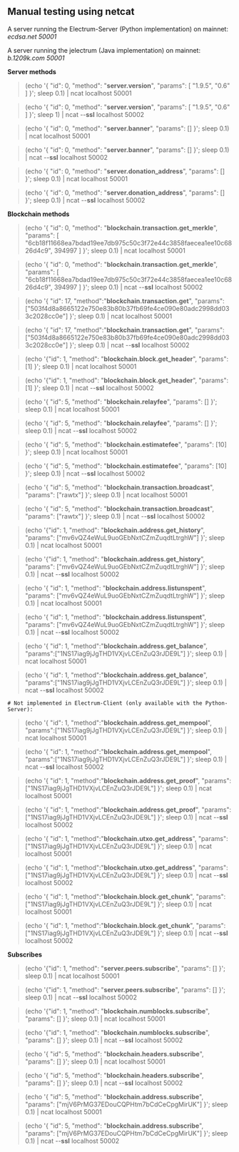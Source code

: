 Manual testing using netcat
-----------------------

A server running the Electrum-Server (Python implementation) on mainnet: *ecdsa.net 50001*

A server running the jelectrum (Java implementation) on mainnet: *b.1209k.com 50001*



**Server methods**

> (echo '{ "id": 0, "method": "**server.version**", "params": [ "1.9.5", "0.6" ] }'; sleep 0.1) | ncat localhost 50001

> (echo '{ "id": 0, "method": "**server.version**", "params": [ "1.9.5", "0.6" ] }'; sleep 1) | ncat --**ssl** localhost 50002

> (echo '{ "id": 0, "method": "**server.banner**", "params": [] }'; sleep 0.1) | ncat localhost 50001

> (echo '{ "id": 0, "method": "**server.banner**", "params": [] }'; sleep 0.1) | ncat --**ssl** localhost 50002

> (echo '{ "id": 0, "method": "**server.donation_address**", "params": [] }'; sleep 0.1) | ncat localhost 50001

> (echo '{ "id": 0, "method": "**server.donation_address**", "params": [] }'; sleep 0.1) | ncat --**ssl** localhost 50002

**Blockchain methods**

> (echo '{ "id": 0, "method": "**blockchain.transaction.get_merkle**", "params": [ "6cb18f11668ea7bdad19ee7db975c50c3f72e44c3858faecea1ee10c6826d4c9", 394997 ] }'; sleep 0.1) | ncat localhost 50001

> (echo '{ "id": 0, "method": "**blockchain.transaction.get_merkle**", "params": [ "6cb18f11668ea7bdad19ee7db975c50c3f72e44c3858faecea1ee10c6826d4c9", 394997 ] }'; sleep 0.1) | ncat --**ssl** localhost 50002

> (echo '{ "id": 17, "method":"**blockchain.transaction.get**", "params": ["503f4d8a8665122e750e83b80b37fb69fe4ce090e80adc2998dd033c2028cc0e"] }'; sleep 0.1) | ncat localhost 50001

> (echo '{ "id": 17, "method":"**blockchain.transaction.get**", "params": ["503f4d8a8665122e750e83b80b37fb69fe4ce090e80adc2998dd033c2028cc0e"] }'; sleep 0.1) | ncat --**ssl** localhost 50002


> (echo '{"id": 1, "method": "**blockchain.block.get_header**", "params": [1] }'; sleep 0.1) | ncat localhost 50001

> (echo '{"id": 1, "method": "**blockchain.block.get_header**", "params": [1] }'; sleep 0.1) | ncat --**ssl** localhost 50002

> (echo '{ "id": 5, "method": "**blockchain.relayfee**", "params": [] }'; sleep 0.1) | ncat localhost 50001

> (echo '{ "id": 5, "method": "**blockchain.relayfee**", "params": [] }'; sleep 0.1) | ncat --**ssl** localhost 50002

> (echo '{ "id": 5, "method": "**blockchain.estimatefee**", "params": [10] }'; sleep 0.1) | ncat localhost 50001

> (echo '{ "id": 5, "method": "**blockchain.estimatefee**", "params": [10] }'; sleep 0.1) | ncat --**ssl** localhost 50002

> (echo '{ "id": 5, "method": "**blockchain.transaction.broadcast**", "params": ["rawtx"] }'; sleep 0.1) | ncat localhost 50001

> (echo '{ "id": 5, "method": "**blockchain.transaction.broadcast**", "params": ["rawtx"] }'; sleep 0.1) | ncat --**ssl** localhost 50002

> (echo '{"id": 1, "method": "**blockchain.address.get_history**", "params": ["mv6vQZ4eWuL9uoGEbNxtCZmZuqdtLtrghW"] }'; sleep 0.1) | ncat localhost 50001

> (echo '{"id": 1, "method": "**blockchain.address.get_history**", "params": ["mv6vQZ4eWuL9uoGEbNxtCZmZuqdtLtrghW"] }'; sleep 0.1) | ncat --**ssl** localhost 50002

> (echo '{ "id": 1, "method": "**blockchain.address.listunspent**", "params": ["mv6vQZ4eWuL9uoGEbNxtCZmZuqdtLtrghW"] }'; sleep 0.1) | ncat localhost 50001

> (echo '{ "id": 1, "method": "**blockchain.address.listunspent**", "params": ["mv6vQZ4eWuL9uoGEbNxtCZmZuqdtLtrghW"] }'; sleep 0.1) | ncat --**ssl** localhost 50002

> (echo '{ "id": 1, "method":"**blockchain.address.get_balance**", "params":["1NS17iag9jJgTHD1VXjvLCEnZuQ3rJDE9L"] }'; sleep 0.1) | ncat localhost 50001

> (echo '{ "id": 1, "method":"**blockchain.address.get_balance**", "params":["1NS17iag9jJgTHD1VXjvLCEnZuQ3rJDE9L"] }'; sleep 0.1) | ncat --**ssl** localhost 50002

    # Not implemented in Electrum-Client (only available with the Python-Server):
    
> (echo '{ "id": 1, "method":"**blockchain.address.get_mempool**", "params":["1NS17iag9jJgTHD1VXjvLCEnZuQ3rJDE9L"] }'; sleep 0.1) | ncat localhost 50001

> (echo '{ "id": 1, "method":"**blockchain.address.get_mempool**", "params":["1NS17iag9jJgTHD1VXjvLCEnZuQ3rJDE9L"] }'; sleep 0.1) | ncat --**ssl** localhost 50002

> (echo '{ "id": 1, "method":"**blockchain.address.get_proof**", "params":["1NS17iag9jJgTHD1VXjvLCEnZuQ3rJDE9L"] }'; sleep 0.1) | ncat localhost 50001

> (echo '{ "id": 1, "method":"**blockchain.address.get_proof**", "params":["1NS17iag9jJgTHD1VXjvLCEnZuQ3rJDE9L"] }'; sleep 0.1) | ncat --**ssl** localhost 50002

> (echo '{ "id": 1, "method":"**blockchain.utxo.get_address**", "params":["1NS17iag9jJgTHD1VXjvLCEnZuQ3rJDE9L"] }'; sleep 0.1) | ncat localhost 50001

> (echo '{ "id": 1, "method":"**blockchain.utxo.get_address**", "params":["1NS17iag9jJgTHD1VXjvLCEnZuQ3rJDE9L"] }'; sleep 0.1) | ncat --**ssl** localhost 50002

> (echo '{ "id": 1, "method":"**blockchain.block.get_chunk**", "params":["1NS17iag9jJgTHD1VXjvLCEnZuQ3rJDE9L"] }'; sleep 0.1) | ncat localhost 50001

> (echo '{ "id": 1, "method":"**blockchain.block.get_chunk**", "params":["1NS17iag9jJgTHD1VXjvLCEnZuQ3rJDE9L"] }'; sleep 0.1) | ncat --**ssl** localhost 50002


**Subscribes**

> (echo '{"id": 1, "method": "**server.peers.subscribe**", "params": [] }'; sleep 0.1) | ncat localhost 50001

> (echo '{"id": 1, "method": "**server.peers.subscribe**", "params": [] }'; sleep 0.1) | ncat --**ssl** localhost 50002

> (echo '{"id": 1, "method": "**blockchain.numblocks.subscribe**", "params": [] }'; sleep 0.1) | ncat localhost 50001

> (echo '{"id": 1, "method": "**blockchain.numblocks.subscribe**", "params": [] }'; sleep 0.1) | ncat --**ssl** localhost 50002

> (echo '{ "id": 5, "method": "**blockchain.headers.subscribe**", "params": [] }'; sleep 0.1) | ncat localhost 50001

> (echo '{ "id": 5, "method": "**blockchain.headers.subscribe**", "params": [] }'; sleep 0.1) | ncat --**ssl** localhost 50002

> (echo '{ "id": 5, "method": "**blockchain.address.subscribe**", "params": ["mjV6PrMG37EDouCQPHtm7bCdCeCpgMirUK"] }'; sleep 0.1) | ncat localhost 50001

> (echo '{ "id": 5, "method": "**blockchain.address.subscribe**", "params": ["mjV6PrMG37EDouCQPHtm7bCdCeCpgMirUK"] }'; sleep 0.1) | ncat --**ssl** localhost 50002
